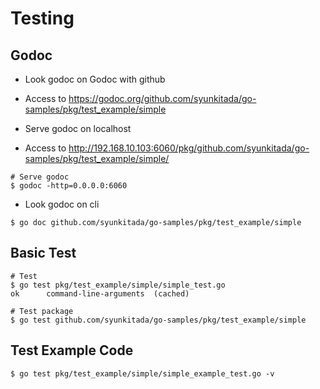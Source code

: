 # Testing


## Godoc
* Look godoc on Godoc with github
* Access to https://godoc.org/github.com/syunkitada/go-samples/pkg/test_example/simple

* Serve godoc on localhost
* Access to http://192.168.10.103:6060/pkg/github.com/syunkitada/go-samples/pkg/test_example/simple/

```
# Serve godoc
$ godoc -http=0.0.0.0:6060
```

* Look godoc on cli

```
$ go doc github.com/syunkitada/go-samples/pkg/test_example/simple
```


## Basic Test
```
# Test
$ go test pkg/test_example/simple/simple_test.go
ok      command-line-arguments  (cached)

# Test package
$ go test github.com/syunkitada/go-samples/pkg/test_example/simple
```


## Test Example Code
```
$ go test pkg/test_example/simple/simple_example_test.go -v
```
